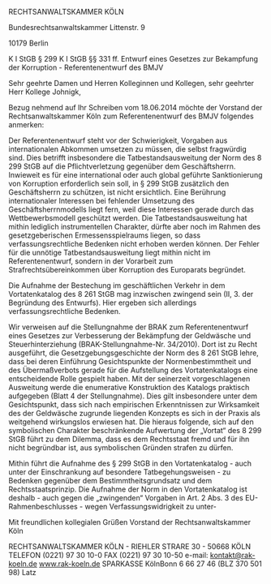 RECHTSANWALTSKAMMER KÖLN

Bundesrechtsanwaltskammer
Littenstr. 9

10179 Berlin

K I StGB § 299
K I StGB §§ 331 ff. Entwurf eines Gesetzes zur Bekampfung der Korruption - Referentenentwurf des BMJV

Sehr geehrte Damen und Herren Kolleginnen und Kollegen, sehr geehrter Herr Kollege Johnigk,

Bezug nehmend auf Ihr Schreiben vom 18.06.2014 möchte der Vorstand der Rechtsanwaltskammer Köln zum Referentenentwurf des BMJV folgendes anmerken:

Der Referentenentwurf steht vor der Schwierigkeit, Vorgaben aus internationalen Abkommen umsetzen zu müssen, die selbst fragwürdig sind. Dies betrifft insbesondere die Tatbestandsausweitung der Norm des 8 299 StGB auf die Pflichtverletzung gegenüber dem Geschäftsherrn. Inwieweit es für eine international oder auch global geführte Sanktionierung von Korruption erforderlich sein soll, in § 299 StGB zusätzlich den Geschäftsherrn zu schützen, ist nicht ersichtlich. Eine Berührung internationaler Interessen bei fehlender Umsetzung des Geschäftsherrnmodells liegt fern, weil diese Interessen gerade durch das Wettbewerbsmodell geschützt werden. Die Tatbestandsausweitung hat mithin lediglich instrumentellen Charakter, dürfte aber noch im Rahmen des gesetzgeberischen Ermessensspielraums liegen, so dass verfassungsrechtliche Bedenken nicht erhoben werden können. Der Fehler für die unnötige Tatbestandsausweitung liegt mithin nicht im Referentenentwurf, sondern in der Vorarbeit zum Strafrechtsübereinkommen über Korruption des Europarats begründet.

Die Aufnahme der Bestechung im geschäftlichen Verkehr in dem Vortatenkatalog des 8 261 StGB mag inzwischen zwingend sein (II, 3. der Begründung des Entwurfs). Hier ergeben sich allerdings verfassungsrechtliche Bedenken.

Wir verweisen auf die Stellungnahme der BRAK zum Referentenentwurf eines Gesetzes zur Verbesserung der Bekämpfung der Geldwäsche und Steuerhinterziehung (BRAK-Stellungnahme-Nr. 34/2010).
Dort ist zu Recht ausgeführt, die Gesetzgebungsgeschichte der Norm des 8 261 StGB lehre, dass bei deren Einführung Gesichtspunkte der Normenbestimmtheit und des Übermaßverbots gerade für die Aufstellung des Vortatenkatalogs eine entscheidende Rolle gespielt haben. Mit der seinerzeit vorgeschlagenen Ausweitung werde die enumerative Konstruktion des Katalogs praktisch aufgegeben (Blatt 4 der Stellungnahme). Dies gilt insbesondere unter dem Gesichtspunkt, dass sich nach empirischen Erkenntnissen zur Wirksamkeit des der Geldwäsche zugrunde liegenden Konzepts es sich in der Praxis als weitgehend wirkungslos erwiesen hat. Die hieraus folgende, sich auf den symbolischen Charakter beschränkende Aufwertung der „Vortat“ des 8 299 StGB führt zu dem Dilemma, dass es dem Rechtsstaat fremd und für ihn nicht begründbar ist, aus symbolischen Gründen strafen zu dürfen.

Mithin führt die Aufnahme des § 299 StGB in den Vortatenkatalog - auch unter der Einschrankung auf besondere Tatbegehungsweisen - zu Bedenken gegenüber dem Bestimmtheitsgrundsatz und dem Rechtsstaatsprinzip. Die Aufnahme der Norm in den Vortatenkatalog ist deshalb - auch gegen die „zwingenden“ Vorgaben in Art. 2 Abs. 3 des EU-Rahmenbeschlusses - wegen Verfassungswidrigkeit zu unter- 

Mit freundlichen kollegialen Grüßen
Vorstand der Rechtsanwaltskammer Köln

RECHTSANWALTSKAMMER KÖLN - RIEHLER STRARE 30 - 50668 KÖLN  TELEFON (0221) 97 30 10-0 
FAX (0221) 97 30 10-50 e-mail: kontakt@rak-koeln.de www.rak-koeln.de  SPARKASSE KölnBonn 6 66 27 46 (BLZ 370 501 98)
Latz  
